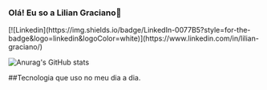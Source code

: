 <h3>Olá! Eu so a Lilian Graciano👋</h3>
[![Linkedin](https://img.shields.io/badge/LinkedIn-0077B5?style=for-the-badge&logo=linkedin&logoColor=white)](https://www.linkedin.com/in/lilian-graciano/)

![Anurag's GitHub stats](https://github-readme-stats.vercel.app/api?username=lilian-graciano&show_icons=true&theme=radical)

##Tecnologia que uso no meu dia a dia.



